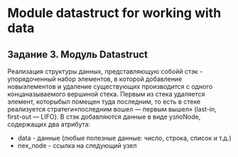 # Module datastruct for working with data
## Задание 3. Модуль Datastruct

Реализация структуры данных, представляющую собойй стэк - упорядоченный 
набор элементов, в которой добавление новыэлементов и удаление 
существующих производится с одного концаназываемого вершиной стека. 
Первым из стека удаляется элемент, которыбыл помещен туда последним, 
то есть в стеке реализуется стратеги«последним вошел — первым вышел» 
(last-in, first-out — LIFO).
В стэк добавляются данные в виде узлоNode, содержащих два атрибута:
- data - данные (любые полезные данные: число, строка, список и т.д.)
- nex_node - ссылка на следующий узел